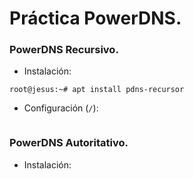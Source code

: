 # Práctica PowerDNS.
### PowerDNS Recursivo.
- Instalación:
~~~
root@jesus:~# apt install pdns-recursor
~~~

- Configuración (`/`):
~~~

~~~

### PowerDNS Autoritativo.
- Instalación:
~~~

~~~